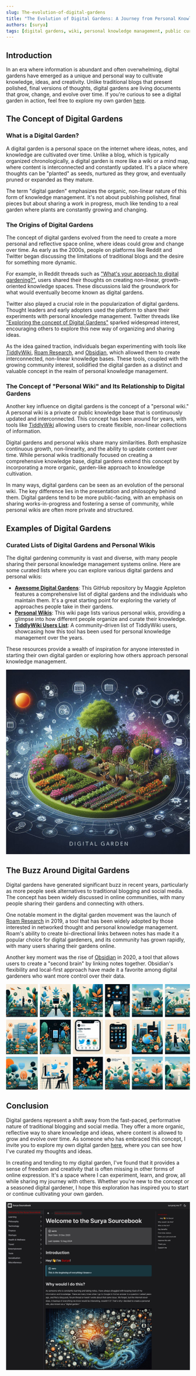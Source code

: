 ```yaml
---
slug: The-evolution-of-digital-gardens
title: "The Evolution of Digital Gardens: A Journey from Personal Knowledge Management to Public Curation"
authors: [surya]
tags: [digital gardens, wiki, personal knowledge management, public curation]
---
```


## Introduction

In an era where information is abundant and often overwhelming, digital gardens have emerged as a unique and personal way to cultivate knowledge, ideas, and creativity. Unlike traditional blogs that present polished, final versions of thoughts, digital gardens are living documents that grow, change, and evolve over time. If you're curious to see a digital garden in action, feel free to explore my own garden [here](https://wiki.suryaraj.me/).

## The Concept of Digital Gardens

### What is a Digital Garden?

A digital garden is a personal space on the internet where ideas, notes, and knowledge are cultivated over time. Unlike a blog, which is typically organized chronologically, a digital garden is more like a wiki or a mind map, where content is interconnected and constantly updated. It's a place where thoughts can be "planted" as seeds, nurtured as they grow, and eventually pruned or expanded as they mature.

The term "digital garden" emphasizes the organic, non-linear nature of this form of knowledge management. It's not about publishing polished, final pieces but about sharing a work in progress, much like tending to a real garden where plants are constantly growing and changing.

### The Origins of Digital Gardens

The concept of digital gardens evolved from the need to create a more personal and reflective space online, where ideas could grow and change over time. As early as the 2000s, people on platforms like Reddit and Twitter began discussing the limitations of traditional blogs and the desire for something more dynamic.

For example, in Reddit threads such as ["What's your approach to digital gardening?"](https://www.reddit.com/r/roamresearch/comments/hvbbvj/whats_your_approach_to_digital_gardening/), users shared their thoughts on creating non-linear, growth-oriented knowledge spaces. These discussions laid the groundwork for what would eventually become known as digital gardens.

Twitter also played a crucial role in the popularization of digital gardens. Thought leaders and early adopters used the platform to share their experiments with personal knowledge management. Twitter threads like ["Exploring the concept of Digital Gardens"](https://twitter.com/search?q=digital%20garden&src=typed_query&f=live) sparked widespread interest, encouraging others to explore this new way of organizing and sharing ideas.

As the idea gained traction, individuals began experimenting with tools like [TiddlyWiki](https://tiddlywiki.com/), [Roam Research](https://roamresearch.com/), and [Obsidian](https://obsidian.md/), which allowed them to create interconnected, non-linear knowledge bases. These tools, coupled with the growing community interest, solidified the digital garden as a distinct and valuable concept in the realm of personal knowledge management.

### The Concept of "Personal Wiki" and Its Relationship to Digital Gardens

Another key influence on digital gardens is the concept of a "personal wiki." A personal wiki is a private or public knowledge base that is continuously updated and interconnected. This concept has been around for years, with tools like [TiddlyWiki](https://tiddlywiki.com/) allowing users to create flexible, non-linear collections of information.

Digital gardens and personal wikis share many similarities. Both emphasize continuous growth, non-linearity, and the ability to update content over time. While personal wikis traditionally focused on creating a comprehensive knowledge base, digital gardens extend this concept by incorporating a more organic, garden-like approach to knowledge cultivation.

In many ways, digital gardens can be seen as an evolution of the personal wiki. The key difference lies in the presentation and philosophy behind them. Digital gardens tend to be more public-facing, with an emphasis on sharing works-in-progress and fostering a sense of community, while personal wikis are often more private and structured.

## Examples of Digital Gardens

### Curated Lists of Digital Gardens and Personal Wikis

The digital gardening community is vast and diverse, with many people sharing their personal knowledge management systems online. Here are some curated lists where you can explore various digital gardens and personal wikis:

- **[Awesome Digital Gardens](https://github.com/MaggieAppleton/digital-gardeners)**: This GitHub repository by Maggie Appleton features a comprehensive list of digital gardens and the individuals who maintain them. It's a great starting point for exploring the variety of approaches people take in their gardens.
- **[Personal Wikis](https://wiki.c2.com/?PersonalWiki)**: This wiki page lists various personal wikis, providing a glimpse into how different people organize and curate their knowledge.
- **[TiddlyWiki Users List](https://tiddlywiki.com/#Community)**: A community-driven list of TiddlyWiki users, showcasing how this tool has been used for personal knowledge management over the years.

These resources provide a wealth of inspiration for anyone interested in starting their own digital garden or exploring how others approach personal knowledge management.

![Digital Garden Visual](./Digital-Garden-Visual.png)

## The Buzz Around Digital Gardens

Digital gardens have generated significant buzz in recent years, particularly as more people seek alternatives to traditional blogging and social media. The concept has been widely discussed in online communities, with many people sharing their gardens and connecting with others.

One notable moment in the digital garden movement was the launch of [Roam Research](https://roamresearch.com/) in 2019, a tool that has been widely adopted by those interested in networked thought and personal knowledge management. Roam's ability to create bi-directional links between notes has made it a popular choice for digital gardeners, and its community has grown rapidly, with many users sharing their gardens online.

Another key moment was the rise of [Obsidian](https://obsidian.md/) in 2020, a tool that allows users to create a "second brain" by linking notes together. Obsidian's flexibility and local-first approach have made it a favorite among digital gardeners who want more control over their data.

![Buzz Around Digital Gardens](./Buzz-Around-Digital-Gardens.png)  

## Conclusion

Digital gardens represent a shift away from the fast-paced, performative nature of traditional blogging and social media. They offer a more organic, reflective way to share knowledge and ideas, where content is allowed to grow and evolve over time. As someone who has embraced this concept, I invite you to explore my own digital garden [here](https://wiki.suryaraj.me/), where you can see how I've curated my thoughts and ideas.

In creating and tending to my digital garden, I've found that it provides a sense of freedom and creativity that is often missing in other forms of online expression. It's a space where I can experiment, learn, and grow, all while sharing my journey with others. Whether you're new to the concept or a seasoned digital gardener, I hope this exploration has inspired you to start or continue cultivating your own garden.

![My Digital Garden](./My-Digital-Garden.jpg)  

